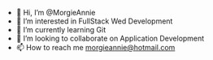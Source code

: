 - 👋 Hi, I’m @MorgieAnnie
- 👀 I’m interested in FullStack Wed Development
- 🌱 I’m currently learning Git
- 💞️ I’m looking to collaborate on Application Development
- 📫 How to reach me morgieannie@hotmail.com

<!---
MorgieAnnie/MorgieAnnie is a ✨ special ✨ repository because its `README.md` (this file) appears on your GitHub profile.
You can click the Preview link to take a look at your changes.
--->
